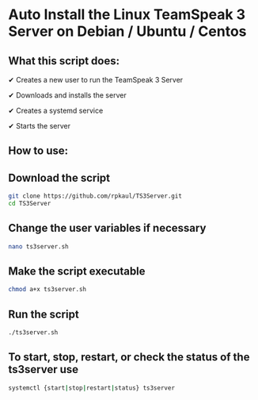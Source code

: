 # Auto Install the Linux TeamSpeak 3 Server on Debian / Ubuntu / Centos

## **What this script does:**

✔ Creates a new user to run the TeamSpeak 3 Server

✔ Downloads and installs the server

✔ Creates a systemd service 

✔ Starts the server

## **How to use:**

## Download the script
```bash
git clone https://github.com/rpkaul/TS3Server.git
cd TS3Server
```

## Change the user variables if necessary

```bash
nano ts3server.sh
```

## Make the script executable
                                       
```bash
chmod a+x ts3server.sh
```

## Run the script

```bash
./ts3server.sh
```

## To start, stop, restart, or check the status of the ts3server use

```bash
systemctl {start|stop|restart|status} ts3server
```
